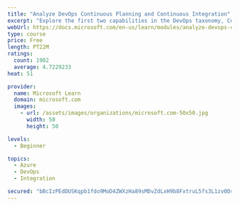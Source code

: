 ```yaml
---
title: "Analyze DevOps Continuous Planning and Continuous Integration"
excerpt: "Explore the first two capabilities in the DevOps taxonomy, Continuous Planning and Continuous Integration."
webUrl: https://docs.microsoft.com/en-us/learn/modules/analyze-devops-continuous-planning-intergration/
type: course
price: Free
length: PT22M
ratings:
  count: 1902
  average: 4.7229233
heat: 51

provider:
  name: Microsoft Learn
  domain: microsoft.com
  images:
    - url: /assets/images/organizations/microsoft.com-50x50.jpg
      width: 50
      height: 50

levels:
  - Beginner

topics:
  - Azure
  - DevOps
  - Integration

secured: "bBcIzPEdDUSKqpb1fdo9MoD4ZWXzHa89sMDvZdLxH9b8FxtruL5fs3L1zv0Ds/ooiwIyC6GBUOykGf4B3wZNKw9j0gTr+1zb+LqojfGFwdetEmHXDFY9CsaRZE0aRl/MXkDJ2/xRb6wJvztScv1ruU0+lWLo4MlqPSASCl06eTG+zA5d+Ez7ydaMV6myRIvxNA3A43AIMi7WgQI8dFCanG7K3bXc13tLiGxZV8rEMpL9Rq/gfRRyu0/UxImyLk2+rSiM9ddpoKaZmMXxUqXe3SNj6t7m/IYOEeWdmQqKRStyih/gFHI17rXuZdgO4AODE77cRxlVXrONUihGx0BczvoRw4bmKxf4HR4X4LJOpKFjdf8M7lMZNBjn0YhehtKW394oPnizlkSq9Y95YDisuJlqCb8N6QS3dAYE7dgsamY=;7Et1bw9ai4j9L5SUsXS4HQ=="
---
```


